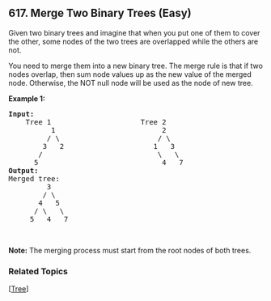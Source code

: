<!--|This file generated by command(leetcode description); DO NOT EDIT.    |-->
<!--+----------------------------------------------------------------------+-->
<!--|@author    Openset <openset.wang@gmail.com>                           |-->
<!--|@link      https://github.com/openset                                 |-->
<!--|@home      https://github.com/openset/leetcode                        |-->
<!--+----------------------------------------------------------------------+-->

## 617. Merge Two Binary Trees (Easy)

<p>Given two binary trees and imagine that when you put one of them to cover the other, some nodes of the two trees are overlapped while the others are not.</p>

<p>You need to merge them into a new binary tree. The merge rule is that if two nodes overlap, then sum node values up as the new value of the merged node. Otherwise, the NOT null node will be used as the node of new tree.</p>

<p><b>Example 1:</b></p>

<pre>
<b>Input:</b> 
	Tree 1                     Tree 2                  
          1                         2                             
         / \                       / \                            
        3   2                     1   3                        
       /                           \   \                      
      5                             4   7                  
<b>Output:</b> 
Merged tree:
	     3
	    / \
	   4   5
	  / \   \ 
	 5   4   7
</pre>

<p>&nbsp;</p>

<p><b>Note:</b> The merging process must start from the root nodes of both trees.</p>


### Related Topics
  [[Tree](https://github.com/openset/leetcode/tree/master/tag/tree/README.md)]
